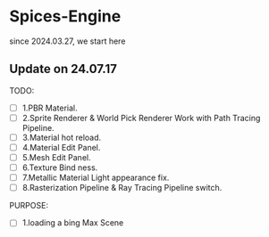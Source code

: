 # Spices-Engine
since 2024.03.27, we start here

## Update on 24.07.17

TODO:
- [ ] 1.PBR Material.
- [ ] 2.Sprite Renderer & World Pick Renderer Work with Path Tracing Pipeline.
- [ ] 3.Material hot reload.
- [ ] 4.Material Edit Panel.
- [ ] 5.Mesh Edit Panel.
- [ ] 6.Texture Bind ness.
- [ ] 7.Metallic Material Light appearance fix.
- [ ] 8.Rasterization Pipeline & Ray Tracing Pipeline switch.

PURPOSE:
- [ ] 1.loading a bing Max Scene

